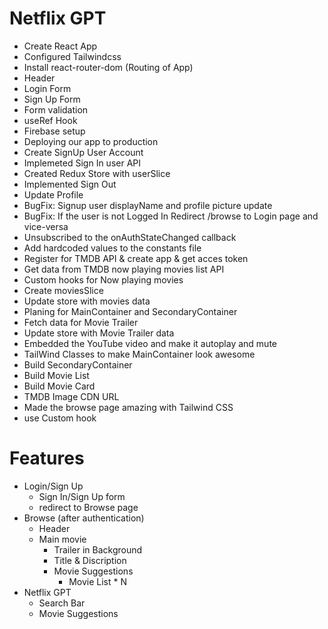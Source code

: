 # Netflix GPT

- Create React App
- Configured Tailwindcss
- Install react-router-dom (Routing of App)
- Header
- Login Form
- Sign Up Form
- Form validation
- useRef Hook
- Firebase setup
- Deploying our app to production
- Create SignUp User Account
- Implemeted Sign In user API
- Created Redux Store with userSlice
- Implemented Sign Out
- Update Profile
- BugFix: Signup user displayName and profile picture update
- BugFix: If the user is not Logged In Redirect /browse to Login page and vice-versa
- Unsubscribed to the onAuthStateChanged callback
- Add hardcoded values to the constants file
- Register for TMDB API & create app & get acces token
- Get data from TMDB now playing movies list API
- Custom hooks for Now playing movies
- Create moviesSlice
- Update store with movies data
- Planing for MainContainer and SecondaryContainer
- Fetch data for Movie Trailer
- Update store with Movie Trailer data
- Embedded the YouTube video and make it autoplay and mute
- TailWind Classes to make MainContainer look awesome
- Build SecondaryContainer
- Build Movie List
- Build Movie Card
- TMDB Image CDN URL
- Made the browse page amazing with Tailwind CSS
- use Custom hook

# Features

- Login/Sign Up
  - Sign In/Sign Up form
  - redirect to Browse page
- Browse (after authentication)
  - Header
  - Main movie
    - Trailer in Background
    - Title & Discription
    - Movie Suggestions
      - Movie List \* N
- Netflix GPT
  - Search Bar
  - Movie Suggestions
